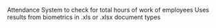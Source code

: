 Attendance System to check for total hours of work of employees
Uses results from biometrics in .xls or .xlsx document types

